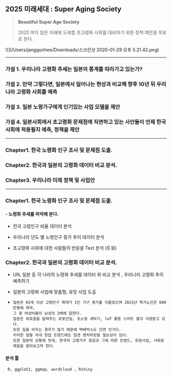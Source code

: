## 2025 미래세대 : Super Aging Society



> **Beautiful Super Age Society** 
>
> 2025 머지 않은 미래에 도래할 초고령화 사회를 대비하기 위한 정책 제안을 목표로 한다. 



![](/Users/janggunhee/Downloads/스크린샷 2020-01-29 오후 5.21.42.png)

----



###  가설 1. 우리나라 고령화 추세는 일본의 통계를 따라가고 있는가? 

### 가설 2. 만약 그렇다면, 일본에서 일어나는  현상과 비교해 향후 10년 뒤 우리나라  고령화 사회를  예측
###  가설 3. 일본 노령가구에게 인기있는 사업  모델을 제안
### 가설 4. 일본사회에서 초고령화 문제점에 직면하고 있는 사안들이 언제 한국 사회에 적용될지 예측, 정책을 제안



---



### Chapter1. 한국 노령화 인구 조사 및 문제점 도출. 

### Chapter2. 한국과 일본의 고령화 데이터 비교 분석.

### Chapter3. 우리나라 미래 정책 및 사업안



----

### Chapter1. 한국 노령화 인구 조사 및 문제점 도출. 

#### - 노령화 추세를  파악해 본다.  

- 전국 고령인구 비율 데이터 분석 

- 우리나라 년도 별 노령인구 증가 추이  데이터 분석 

- 초고령화 사회에 대한 사람들의  반응을 Text 분석 (트윗)

  

### Chapter2. 한국과 일본의 고령화 데이터 비교 분석.

- UN, 일본 등 각 나라의 노령화 추세를 데이터 와 비교 분석 , 우리나라 고령화 추이 예측하기 

- 일본의 고령화 사업에 맞춤형,  유망 사업 도출

- ```
  일본은 65세 이상 고령인구 확대가 1인 가구 증가를 이끌었으며 2015년 독거노인은 600만명에 육박, 
  그 중 여성비율이 남성의 2배에 달한다.
  일본은 외로움을 달래주는 로봇산업, 초소형 세탁기, loT 활용 스마트 홈이 각광받고 있다. 
  또한 집을 비우는 경우가 많기 때문에 택배박스도 단연 인기다. 
  이러한 점을 국내 창업 트렌드에도 일견 벤치마킹할 필요성이 있다. 
  또한 일본의 상황에 빗대, 한국의 고령가구 증감과 그에 따른 트렌드, 유망사업, 사회문제점을 알아보고자 한다. 
  ```



#### 분석 툴 

```
 R, ggplot2, ggmap, wordcloud , Rshiny
```

